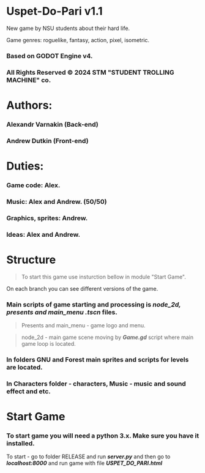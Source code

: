 # Uspet-Do-Pari v1.1


New game by NSU students about their hard life.

Game genres: roguelike, fantasy, action, pixel, isometric.

### Based on GODOT Engine v4.


### All Rights Reserved © 2024 STM "STUDENT TROLLING MACHINE" co. 


# Authors: 

### Alexandr Varnakin (Back-end)

### Andrew Dutkin (Front-end)

# Duties:

### Game code: Alex.

###  Music: Alex and Andrew. (50/50)

### Graphics, sprites: Andrew.

### Ideas: Alex and Andrew.

# Structure

> To start this game use insturction bellow in module "Start Game".

On each branch you can see different versions of the game. 

### Main scripts of game starting and processing is ***node_2d, presents and main_menu .tscn*** files. 

> Presents and main_menu - game logo and menu.

> node_2d - main game scene moving by ***Game.gd*** script where main game loop is located.

### In folders GNU and Forest main sprites and scripts for levels are located.

### In Characters folder - characters, Music - music and sound effect and etc.

# Start Game

### To start game you will need a python 3.x. Make sure you have it installed.

To start - go to folder RELEASE and run ***server.py*** and then go to ***localhost:8000*** and run game with file ***USPET_DO_PARI.html***
